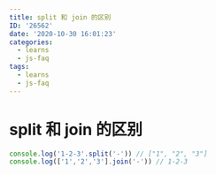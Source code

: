 ```yaml
---
title: split 和 join 的区别
ID: '26562'
date: '2020-10-30 16:01:23'
categories:
  - learns
  - js-faq
tags:
  - learns
  - js-faq
---
```


# split 和 join 的区别

``` js 
console.log('1-2-3'.split('-')) // ["1", "2", "3"]
console.log(['1','2','3'].join('-')) // 1-2-3
```
 
 
 
